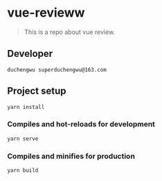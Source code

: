 # vue-revieww

> This is a repo about vue review.

## Developer

```
duchengwu superduchengwu@163.com
```

## Project setup
```
yarn install
```

### Compiles and hot-reloads for development
```
yarn serve
```

### Compiles and minifies for production
```
yarn build
```





